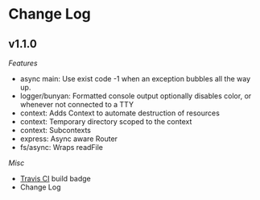 # Change Log

## v1.1.0
*Features*
* async main: Use exist code -1 when an exception bubbles all the way up.
* logger/bunyan: Formatted console output optionally disables color, or whenever not connected to a TTY
* context: Adds Context to automate destruction of resources
* context: Temporary directory scoped to the context
* context: Subcontexts
* express: Async aware Router
* fs/async: Wraps readFile

*Misc*
* [Travis CI](https://travis-ci.org/meschbach/js-junk-bucket) build badge
* Change Log

